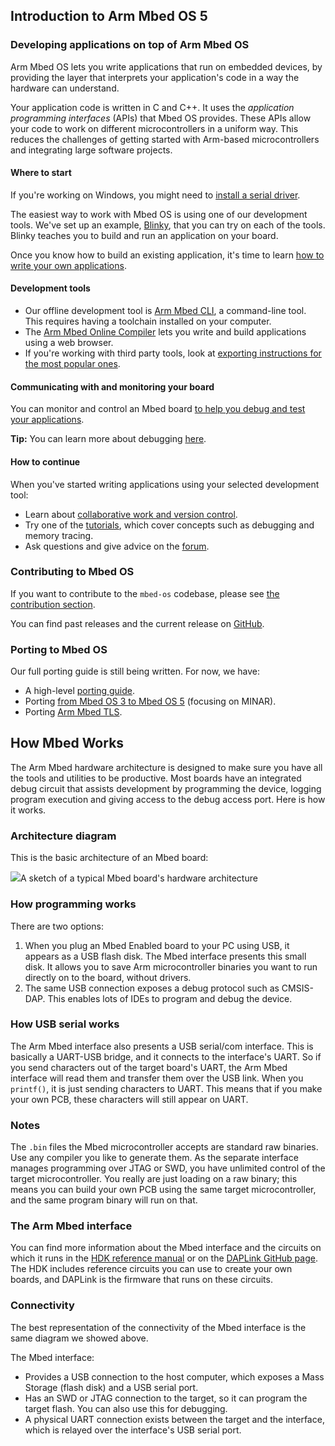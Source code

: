 ## Introduction to Arm Mbed OS 5

### Developing applications on top of Arm Mbed OS

Arm Mbed OS lets you write applications that run on embedded devices, by providing the layer that interprets your application's code in a way the hardware can understand.

Your application code is written in C and C++. It uses the *application programming interfaces* (APIs) that Mbed OS provides. These APIs allow your code to work on different microcontrollers in a uniform way. This reduces the challenges of getting started with Arm-based microcontrollers and integrating large software projects.

#### Where to start

<span class="tips">If you're working on Windows, you might need to [install a serial driver](/docs/v5.4/tutorials/serial-communication.html#windows-serial-driver).</span>

The easiest way to work with Mbed OS is using one of our development tools. We've set up an example, [Blinky](/docs/v5.4/tutorials/your-first-arm-mbed-application.html), that you can try on each of the tools. Blinky teaches you to build and run an application on your board.

Once you know how to build an existing application, it's time to learn [how to write your own applications](/docs/v5.4/reference/index.html).

#### Development tools

- Our offline development tool is [Arm Mbed CLI](/docs/v5.4/tools/mbed-cli.html), a command-line tool. This requires having a toolchain installed on your computer.
- The [Arm Mbed Online Compiler](/docs/v5.4/tools/online.html#arm-mbed-online-compiler-1) lets you write and build applications using a web browser.
- If you're working with third party tools, look at [exporting instructions for the most popular ones](/docs/v5.4/tools/exporting.html).

#### Communicating with and monitoring your board

You can monitor and control an Mbed board [to help you debug and test your applications](/docs/v5.4/reference/low-level-details.html).

<span class="tips">**Tip:** You can learn more about debugging [here](docs/v5.4/tutorials/debugging-applications.html).</span>

#### How to continue

When you've started writing applications using your selected development tool:

- Learn about [collaborative work and version control](/docs/v5.4/tools/online.html#collab-online-comp).
- Try one of the [tutorials](/docs/v5.4/tutorials/index.html), which cover concepts such as debugging and memory tracing.
- Ask questions and give advice on the [forum](https://forums.mbed.com/).

### Contributing to Mbed OS

If you want to contribute to the `mbed-os` codebase, please see [the contribution section](/docs/v5.4/porting/index.html).

You can find past releases and the current release on [GitHub](https://github.com/ARMmbed/mbed-os/releases/).

### Porting to Mbed OS

Our full porting guide is still being written. For now, we have:

- A high-level [porting guide](/docs/v5.4/porting/arm-mbed-os-porting-guide.html).
- Porting [from Mbed OS 3 to Mbed OS 5](/docs/v5.4/porting/minar-migration.html) (focusing on MINAR).
- Porting [Arm Mbed TLS](/docs/v5.4/porting/arm-mbed-tls-porting-guide.html).

## How Mbed Works

The Arm Mbed hardware architecture is designed to make sure you have all the tools and utilities to be productive. Most boards have an integrated debug circuit that assists development by programming the device, logging program execution and giving access to the debug access port. Here is how it works.

### Architecture diagram

This is the basic architecture of an Mbed board:

<span class="images">![](https://s3-us-west-2.amazonaws.com/mbed-os-docs-images/mbed_internals.jpg)<span>A sketch of a typical Mbed board's hardware architecture</span></span>

### How programming works

There are two options:

1. When you plug an Mbed Enabled board to your PC using USB, it appears as a USB flash disk. The Mbed interface presents this small disk. It allows you to save Arm microcontroller binaries you want to run directly on to the board, without drivers.
2. The same USB connection exposes a debug protocol such as CMSIS-DAP. This enables lots of IDEs to program and debug the device.

### How USB serial works

The Arm Mbed interface also presents a USB serial/com interface. This is basically a UART-USB bridge, and it connects to the interface's UART. So if you send characters out of the target board's UART, the Arm Mbed interface will read them and transfer them over the USB link. When you `printf()`, it is just sending characters to UART. This means that if you make your own PCB, these characters will still appear on UART.

### Notes

The `.bin` files the Mbed microcontroller accepts are standard raw binaries. Use any compiler you like to generate them. As the separate interface manages programming over JTAG or SWD, you have unlimited control of the target microcontroller. You really are just loading on a raw binary; this means you can build your own PCB using the same target microcontroller, and the same program binary will run on that.

### The Arm Mbed interface

You can find more information about the Mbed interface and the circuits on which it runs in the [HDK reference manual](https://docs.mbed.com/docs/mbed-hardware-development-kit/en/latest/) or on the [DAPLink GitHub page](https://github.com/ARMmbed/DAPLink/blob/master/README.md). The HDK includes reference circuits you can use to create your own boards, and DAPLink is the firmware that runs on these circuits.

### Connectivity

The best representation of the connectivity of the Mbed interface is the same diagram we showed above.

The Mbed interface:

- Provides a USB connection to the host computer, which exposes a Mass Storage (flash disk) and a USB serial port.
- Has an SWD or JTAG connection to the target, so it can program the target flash. You can also use this for debugging.
- A physical UART connection exists between the target and the interface, which is relayed over the interface's USB serial port.
